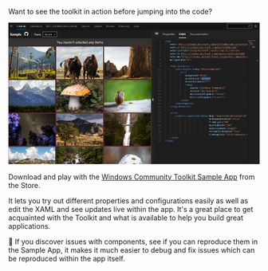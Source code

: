 Want to see the toolkit in action before jumping into the code? 

![Windows Community Toolkit Sample App](images/Sample-App-XAML.jpg)

Download and play with the [Windows Community Toolkit Sample App](https://aka.ms/windowstoolkitapp) from the Store.

It lets you try out different properties and configurations easily as well as edit the XAML and see updates live within the app. It's a great place to get acquainted with the Toolkit and what is available to help you build great applications.

📝 If you discover issues with components, see if you can reproduce them in the Sample App, it makes it much easier to debug and fix issues which can be reproduced within the app itself.

